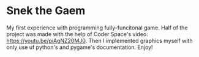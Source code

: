 # Snek the Gaem

My first experience with programming fully-funcitonal game. Half of the project was made with the help of Coder Space's video: https://youtu.be/piAgNZ20MJ0. Then I implemented graphics myself with only use uf python's and pygame's documentation. Enjoy!
